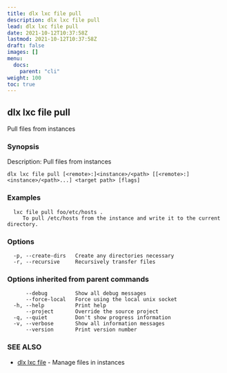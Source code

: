 ```yaml
---
title: dlx lxc file pull
description: dlx lxc file pull
lead: dlx lxc file pull
date: 2021-10-12T10:37:58Z
lastmod: 2021-10-12T10:37:58Z
draft: false
images: []
menu:
  docs:
    parent: "cli"
weight: 100
toc: true
---
```

## dlx lxc file pull

Pull files from instances

### Synopsis

Description:
  Pull files from instances



```
dlx lxc file pull [<remote>:]<instance>/<path> [[<remote>:]<instance>/<path>...] <target path> [flags]
```

### Examples

```
  lxc file pull foo/etc/hosts .
     To pull /etc/hosts from the instance and write it to the current directory.
```

### Options

```
  -p, --create-dirs   Create any directories necessary
  -r, --recursive     Recursively transfer files
```

### Options inherited from parent commands

```
      --debug         Show all debug messages
      --force-local   Force using the local unix socket
  -h, --help          Print help
      --project       Override the source project
  -q, --quiet         Don't show progress information
  -v, --verbose       Show all information messages
      --version       Print version number
```

### SEE ALSO

* [dlx lxc file](/docs/cmd/dlx_lxc_file)	 - Manage files in instances


